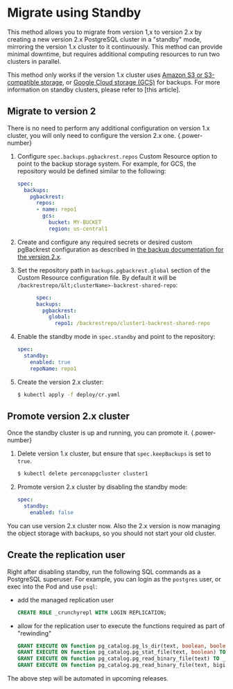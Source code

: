 # Migrate using Standby

This method allows you to migrate from version 1,x to version 2.x by creating a new version 2.x PostgreSQL cluster in a "standby" mode, mirroring the version 1.x cluster to it continuously. This method can provide minimal downtime, but requires additional computing resources to run two clusters in parallel.

This method only works if the version 1.x cluster uses [Amazon S3 or S3-compatible storage](https://en.wikipedia.org/wiki/Amazon_S3#S3_API_and_competing_services), or [Google Cloud storage (GCS)](https://cloud.google.com/storage) for backups. For more information on standby clusters, please refer to [this article].


## Migrate to version 2

There is no need to perform any additional configuration on version 1.x cluster, you will only need to configure  the version 2.x one.
{.power-number}

1. Configure `spec.backups.pgbackrest.repos` Custom Resource option to point to the backup storage system. For example, for GCS, the repository would be defined similar to the following:

    ```yaml
    spec:
      backups:
        pgbackrest:
          repos:
          - name: repo1
            gcs:
              bucket: MY-BUCKET
              region: us-central1
    ```

2. Create and configure any required secrets or desired custom pgBackrest configuration as described in [the backup documentation for the version 2.x](backups.md).

3. Set the repository path in `backups.pgbackrest.global` section of the Custom Resource configuration file. By default it will be `/backrestrepo/&lt;clusterName>-backrest-shared-repo`:

    ```yaml
          spec:
          backups:
            pgbackrest:
              global:
                repo1: /backrestrepo/cluster1-backrest-shared-repo
    ```

4. Enable the standby mode in `spec.standby` and point to the repository:

    ```yaml
    spec:
      standby:
        enabled: true
        repoName: repo1
    ```

5. Create the version 2.x cluster:

    ```{.bash data-prompt="$"}
    $ kubectl apply -f deploy/cr.yaml
    ```

## Promote version 2.x cluster

Once the standby cluster is up and running, you can promote it.
{.power-number}

1. Delete version 1.x cluster, but ensure that `spec.keepBackups` is set to `true`.

    ```{.bash data-prompt="$"}
    $ kubectl delete perconapgcluster cluster1
    ```

2. Promote version 2.x cluster by disabling the standby mode:

    ```yaml
    spec:
      standby:
        enabled: false
    ```

You can use version 2.x cluster now. Also the 2.x version is now managing the object storage with backups, so you should not start your old cluster.

## Create the replication user

Right after disabling standby, run the following SQL commands as a PostgreSQL superuser. For example, you can login as the `postgres` user, or exec into the Pod and use `psql`:

- add the managed replication user
    
   ```sql
   CREATE ROLE _crunchyrepl WITH LOGIN REPLICATION;
   ```

- allow for the replication user to execute the functions required as part of "rewinding"

   ```sql
   GRANT EXECUTE ON function pg_catalog.pg_ls_dir(text, boolean, boolean) TO _crunchyrepl;
   GRANT EXECUTE ON function pg_catalog.pg_stat_file(text, boolean) TO _crunchyrepl;
   GRANT EXECUTE ON function pg_catalog.pg_read_binary_file(text) TO _crunchyrepl;
   GRANT EXECUTE ON function pg_catalog.pg_read_binary_file(text, bigint, bigint, boolean) TO _crunchyrepl;
   ```

The above step will be automated in upcoming releases.
